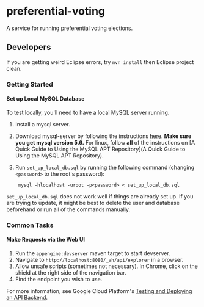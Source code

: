 # preferential-voting
A service for running preferential voting elections.

## Developers

If you are getting weird Eclipse errors, try `mvn install` then Eclipse project clean.

### Getting Started

#### Set up Local MySQL Database

To test locally, you'll need to have a local MySQL server running.

1. Install a mysql server.
  1. Download mysql-server by following the instructions [here](http://dev.mysql.com/doc/refman/5.7/en/installing.html). **Make sure you get mysql version 5.6.** For linux, follow **all** of the instructions on [A Quick Guide to Using the MySQL APT Repository](A Quick Guide to Using the MySQL APT Repository).
1. Run `set_up_local_db.sql` by running the following command (changing `<password>` to the root's password):

        mysql -hlocalhost -uroot -p<password> < set_up_local_db.sql
`set_up_local_db.sql` does not work well if things are already set up. If you are trying to update, it might be best to delete the user and database beforehand or run all of the commands manually.

### Common Tasks

#### Make Requests via the Web UI

1. Run the `appengine:devserver` maven target to start devserver.
1. Navigate to `http://localhost:8080/_ah/api/explorer` in a browser.
1. Allow unsafe scripts (sometimes not necessary). In Chrome, click on the shield at the right side of the navigation bar.
1. Find the endpoint you wish to use.

For more information, see Google Cloud Platform's [Testing and Deploying an API Backend](https://cloud.google.com/appengine/docs/java/endpoints/test_deploy).
